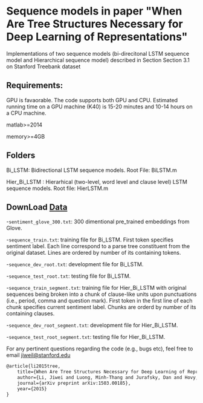 # Sequence models in paper "When Are Tree Structures Necessary for Deep Learning of Representations"

Implementations of two sequence models (bi-direcitonal LSTM sequence model and Hierarchical sequence model) described in Section Section 3.1 on Stanford Treebank dataset

## Requirements:
GPU is favaorable. The code supports both GPU and CPU. Estimated running time on a GPU machine (K40) is 15-20 minutes and 10-14 hours on a CPU machine.

matlab>=2014

memory>=4GB

## Folders

Bi_LSTM: Bidirectional LSTM sequence models. 
Root File: BiLSTM.m

Hier_Bi_LSTM : Hierarhical (two-level, word level and clause level) LSTM sequence models. 
Root file: HierLSTM.m

## DownLoad [Data](http://cs.stanford.edu/~bdlijiwei/data_sentiment.tar)
-`sentiment_glove_300.txt`: 300 dimentional pre_trained embeddings from Glove.

-`sequence_train.txt`: training file for Bi_LSTM. First token specifies sentiment label. Each line correspond to a parse tree constituent from the original dataset. Lines are ordered by number of its containing tokens. 

-`sequence_dev_root.txt`: development file for Bi_LSTM.

-`sequence_test_root.txt`: testing file for Bi_LSTM.

-`sequence_train_segment.txt`: training file for Hier_Bi_LSTM with original sequences being broken into a chunk of clause-like units upon punctuations (i.e., period, comma and question mark). First token in the first line of each chunk specifies current sentiment label. Chunks are orderd by number of its containing clauses.

-`sequence_dev_root_segment.txt`: development file for Hier_Bi_LSTM.

-`sequence_test_root_segment.txt`: testing file for Hier_Bi_LSTM.

For any pertinent questions regarding the code (e.g., bugs etc), feel free to email jiweil@stanford.edu

```latex
@article{li2015tree,
    title={When Are Tree Structures Necessary for Deep Learning of Representations?},
    author={Li, Jiwei and Luong, Minh-Thang and Jurafsky, Dan and Hovy, Eudard},
    journal={arXiv preprint arXiv:1503.00185},
    year={2015}
}
```
